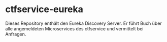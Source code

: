 # ctfservice-eureka
Dieses Repository enthält den Eureka Discovery Server.  Er führt Buch über alle angemeldeten Microservices des ctfservice und vermittelt bei Anfragen.
